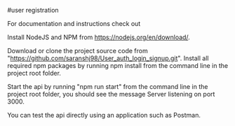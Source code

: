 #user registration

For documentation and instructions check out

Install NodeJS and NPM from  https://nodejs.org/en/download/.

Download or clone the project source code from "https://github.com/saranshj98/User_auth_login_signup.git".
Install all required npm packages by running npm install from the command line in the project root folder.

Start the api by running "npm run start" from the command line in the project root folder, you should see the message Server listening on port 3000.

You can test the api directly using an application such as Postman.